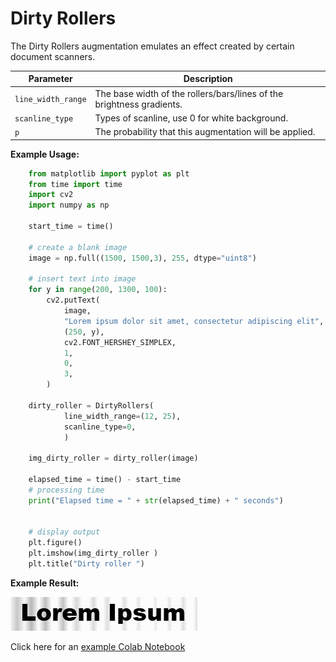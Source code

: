 # Dirty Rollers

The Dirty Rollers augmentation emulates an effect created by certain document scanners.


| Parameter          | Description                                                           |
|--------------------|-----------------------------------------------------------------------|
| `line_width_range` | The base width of the rollers/bars/lines of the brightness gradients. |
| `scanline_type`    | Types of scanline, use 0 for white background.                        |
| `p`                | The probability that this augmentation will be applied.               |


**Example Usage:**
```python
    from matplotlib import pyplot as plt
    from time import time
    import cv2
    import numpy as np

    start_time = time()

    # create a blank image
    image = np.full((1500, 1500,3), 255, dtype="uint8")

    # insert text into image
    for y in range(200, 1300, 100):
        cv2.putText(
            image,
            "Lorem ipsum dolor sit amet, consectetur adipiscing elit",
            (250, y),
            cv2.FONT_HERSHEY_SIMPLEX,
            1,
            0,
            3,
        )

    dirty_roller = DirtyRollers(
            line_width_range=(12, 25),
            scanline_type=0,
            )

    img_dirty_roller = dirty_roller(image)

    elapsed_time = time() - start_time
    # processing time
    print("Elapsed time = " + str(elapsed_time) + " seconds")


    # display output
    plt.figure()
    plt.imshow(img_dirty_roller )
    plt.title("Dirty roller ")
```


**Example Result:**

![Ink Bleed no Blur](../../images/Augmentations/DirtyRollers.png)

Click here for an [example Colab Notebook](https://colab.research.google.com/drive/1G5z2_qRVIowcoRy3pQGiNLlWvQA0xwhS?usp=sharing)
